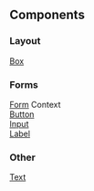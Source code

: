 ## Components

### Layout
[Box](Box.md)<br/>

### Forms
[Form](Form.md) Context<br/>
[Button](Button.md)<br/>
[Input](Input.md)<br/>
[Label](Label.md)<br/>

### Other
[Text](Text.md)<br/>
